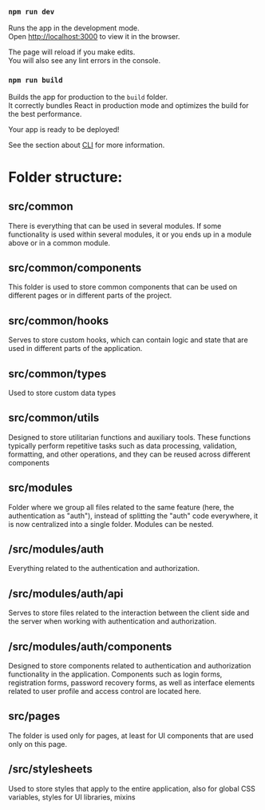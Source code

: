 ### `npm run dev`

Runs the app in the development mode.\
Open [http://localhost:3000](http://localhost:3000) to view it in the browser.

The page will reload if you make edits.\
You will also see any lint errors in the console.

### `npm run build`

Builds the app for production to the `build` folder.\
It correctly bundles React in production mode and optimizes the build for the best performance.

Your app is ready to be deployed!

See the section about [CLI](https://vitejs.dev/guide/#command-line-interface) for more information.

# Folder structure:

## src/common

There is everything that can be used in several modules. If some functionality is used within several modules, it or you ends up in a module above or in a common module.

## src/common/components

This folder is used to store common components that can be used on different pages or in different parts of the project.

## src/common/hooks

Serves to store custom hooks, which can contain logic and state that are used in different parts of the application.

## src/common/types

Used to store custom data types

## src/common/utils

Designed to store utilitarian functions and auxiliary tools. These functions typically perform repetitive tasks such as data processing, validation, formatting, and other operations, and they can be reused across different components

## src/modules

Folder where we group all files related to the same feature (here, the authentication as "auth"), instead of splitting the "auth" code everywhere, it is now centralized into a single folder. Modules can be nested.

## /src/modules/auth

Everything related to the authentication and authorization.

## /src/modules/auth/api

Serves to store files related to the interaction between the client side and the server when working with authentication and authorization.

## /src/modules/auth/components

Designed to store components related to authentication and authorization functionality in the application. Components such as login forms, registration forms, password recovery forms, as well as interface elements related to user profile and access control are located here.

## src/pages

The folder is used only for pages, at least for UI components that are used only on this page.

## /src/stylesheets

Used to store styles that apply to the entire application, also for global CSS variables, styles for UI libraries, mixins
